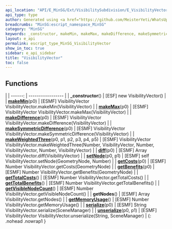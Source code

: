 ```yaml
---
api_location: "API/E_MinSG/Ext/VisibilitySubdivision/E_VisibilityVector.cpp:47:18"
api_type: type
author: Generated using <a href="https://github.com/MeisterYeti/WhatsUpDoc">WhatsUpDoc</a>
breadcrumbs: "MinSG:escript_namespace_MinSG"
category: "MinSG"
keywords: _constructor, makeMin, makeMax, makeDifference, makeSymmetricDifference, makeWeightedThree, diff, setNode, getCosts, getBenefits, getTotalCosts, getTotalBenefits, getVisibleNodeCount, getNodes, getMemoryUsage, serialize, unserialize
layout: e_api
permalink: escript_type_MinSG_VisibilityVector
show_in_toc: true
sidebar: e_api_sidebar
title: "VisibilityVector"
toc: false
---
```


## Functions

|
| ------: | ----------------- |
| **_constructor**() | [ESF] new VisibilityVector() |
| **[makeMin](classMinSG_1_1VisibilitySubdivision_1_1VisibilityVector#classMinSG_1_1VisibilitySubdivision_1_1VisibilityVector_1ae9b585355bad78e0ecb3c3f0e662ae30)**(p0) | [ESMF] VisibilityVector VisibilityVector.makeMin(VisibilityVector) |
| **[makeMax](classMinSG_1_1VisibilitySubdivision_1_1VisibilityVector#classMinSG_1_1VisibilitySubdivision_1_1VisibilityVector_1ae41bd4c9268ed317c8f6c217a441ca82)**(p0) | [ESMF] VisibilityVector VisibilityVector.makeMax(VisibilityVector) |
| **[makeDifference](classMinSG_1_1VisibilitySubdivision_1_1VisibilityVector#classMinSG_1_1VisibilitySubdivision_1_1VisibilityVector_1aeeb6a283d570a3309610c6ed0aafff91)**(p0) | [ESMF] VisibilityVector VisibilityVector.makeDifference(VisibilityVector) |
| **[makeSymmetricDifference](classMinSG_1_1VisibilitySubdivision_1_1VisibilityVector#classMinSG_1_1VisibilitySubdivision_1_1VisibilityVector_1a243d59733d8cfaa696580ed3288f37ad)**(p0) | [ESMF] VisibilityVector VisibilityVector.makeSymmetricDifference(VisibilityVector) |
| **[makeWeightedThree](classMinSG_1_1VisibilitySubdivision_1_1VisibilityVector#classMinSG_1_1VisibilitySubdivision_1_1VisibilityVector_1a5d53e5c695cfbf386d29c54a30706bab)**(p0, p1, p2, p3, p4, p5) | [ESMF] VisibilityVector VisibilityVector.makeWeightedThree(Number, VisibilityVector, Number, VisibilityVector, Number, VisibilityVector) |
| **[diff](classMinSG_1_1VisibilitySubdivision_1_1VisibilityVector#classMinSG_1_1VisibilitySubdivision_1_1VisibilityVector_1ab5370d8e3513bff2460a5785d24a43e5)**(p0) | [ESMF] Array VisibilityVector.diff(VisibilityVector) |
| **[setNode](classMinSG_1_1VisibilitySubdivision_1_1VisibilityVector#classMinSG_1_1VisibilitySubdivision_1_1VisibilityVector_1af67d294b77700b5b2d434647ad7dfc61)**(p0, p1) | [ESMF] self VisibilityVector.setNode(GeometryNode, Number) |
| **[getCosts](classMinSG_1_1VisibilitySubdivision_1_1VisibilityVector#classMinSG_1_1VisibilitySubdivision_1_1VisibilityVector_1abcbf0668760295decf69944e3f232302)**(p0) | [ESMF] Number VisibilityVector.getCosts(GeometryNode) |
| **[getBenefits](classMinSG_1_1VisibilitySubdivision_1_1VisibilityVector#classMinSG_1_1VisibilitySubdivision_1_1VisibilityVector_1a4c372ee62860ef4720f1aad3ea0a5d9e)**(p0) | [ESMF] Number VisibilityVector.getBenefits(GeometryNode) |
| **[getTotalCosts](classMinSG_1_1VisibilitySubdivision_1_1VisibilityVector#classMinSG_1_1VisibilitySubdivision_1_1VisibilityVector_1aa0b1bac700b265a2ff7b144ca1b124f4)**() | [ESMF] Number VisibilityVector.getTotalCosts() |
| **[getTotalBenefits](classMinSG_1_1VisibilitySubdivision_1_1VisibilityVector#classMinSG_1_1VisibilitySubdivision_1_1VisibilityVector_1ad10a5e60e3e595389533af16250f06b8)**() | [ESMF] Number VisibilityVector.getTotalBenefits() |
| **[getVisibleNodeCount](classMinSG_1_1VisibilitySubdivision_1_1VisibilityVector#classMinSG_1_1VisibilitySubdivision_1_1VisibilityVector_1a4d00895b0f61916fcde02c028107f1de)**() | [ESMF] Number VisibilityVector.getVisibleNodeCount() |
| **getNodes**() | [ESMF] Array VisibilityVector.getNodes() |
| **[getMemoryUsage](classMinSG_1_1VisibilitySubdivision_1_1VisibilityVector#classMinSG_1_1VisibilitySubdivision_1_1VisibilityVector_1aa7171e3352a589a9dca578ea51cac2bf)**() | [ESMF] Number VisibilityVector.getMemoryUsage() |
| **[serialize](classMinSG_1_1VisibilitySubdivision_1_1VisibilityVector#classMinSG_1_1VisibilitySubdivision_1_1VisibilityVector_1a35fafb0947ec25e62d40dadb694af73f)**(p0) | [ESMF] String VisibilityVector.serialize(SceneManager) |
| **[unserialize](classMinSG_1_1VisibilitySubdivision_1_1VisibilityVector#classMinSG_1_1VisibilitySubdivision_1_1VisibilityVector_1a471304d98b15871c3decd2af1dcc66da)**(p0, p1) | [ESMF] VisibilityVector VisibilityVector.unserialize(String, SceneManager) |
{: .nohead .nowrap1 }
